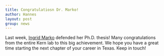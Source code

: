 ```yaml
---
title: Congratulatiosn Dr. Marko!
author: Hannes
layout: post
group: news
---
```


Last week, <a href="/alumni/#Ingrid+Marko">Ingrid Marko</a> defended her Ph.D. thesis! Many congratulations from the entire Kern lab to this big achievement. We hope you have a great time starting the next chapter of your career in Texas. Keep in touch!
